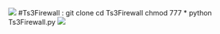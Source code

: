 ![](https://screenshotscdn.firefoxusercontent.com/images/b472aaf4-030c-4db2-a471-73795070a01f.png)
#Ts3Firewall : 
	git clone
	cd Ts3Firewall
	chmod 777 *
	python Ts3Firewall.py
![](http://flashresim.com/upload/MTVjNTcyZmE0YWEyOTk.png)
